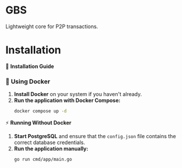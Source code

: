 # GBS
Lightweight core for P2P transactions.

# Installation 

📌 **Installation Guide**  

### 🚀 **Using Docker**
1. **Install Docker** on your system if you haven't already.  
2. **Run the application with Docker Compose:**  
   ```sh
   docker compose up -d
   ```

⚡ **Running Without Docker**
1. **Start PostgreSQL** and ensure that the `config.json` file contains the correct database credentials.  
2. **Run the application manually:**  
   ```sh
   go run cmd/app/main.go
   ```